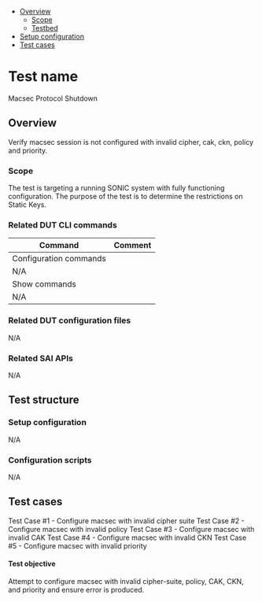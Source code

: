 - [Overview](#overview)
    - [Scope](#scope)
    - [Testbed](#testbed)
- [Setup configuration](#setup-configuration)
- [Test cases](#test-cases)

# Test name

Macsec Protocol Shutdown

## Overview

Verify macsec session is not configured with invalid cipher, cak, ckn, policy and priority.

### Scope

The test is targeting a running SONIC system with fully functioning configuration.
The purpose of the test is to determine the restrictions on Static Keys.

### Related DUT CLI commands

| Command | Comment |
| ------- | ------- |
|Configuration commands|
| N/A |  |
|Show commands|
| N/A |

### Related DUT configuration files

N/A

### Related SAI APIs

N/A

## Test structure
### Setup configuration

N/A

### Configuration scripts

N/A

## Test cases

Test Case #1 - Configure macsec with invalid cipher suite
Test Case #2 - Configure macsec with invalid policy
Test Case #3 - Configure macsec with invalid CAK
Test Case #4 - Configure macsec with invalid CKN
Test Case #5 - Configure macsec with invalid priority

#### Test objective

Attempt to configure macsec with invalid cipher-suite, policy, CAK, CKN, and priority and ensure error is produced.
